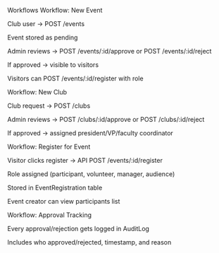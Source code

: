 Workflows
Workflow: New Event

Club user -> POST /events

Event stored as pending

Admin reviews -> POST /events/:id/approve or POST /events/:id/reject

If approved -> visible to visitors

Visitors can POST /events/:id/register with role

Workflow: New Club

Club request -> POST /clubs

Admin reviews -> POST /clubs/:id/approve or POST /clubs/:id/reject

If approved -> assigned president/VP/faculty coordinator

Workflow: Register for Event

Visitor clicks register -> API POST /events/:id/register

Role assigned (participant, volunteer, manager, audience)

Stored in EventRegistration table

Event creator can view participants list

Workflow: Approval Tracking

Every approval/rejection gets logged in AuditLog

Includes who approved/rejected, timestamp, and reason